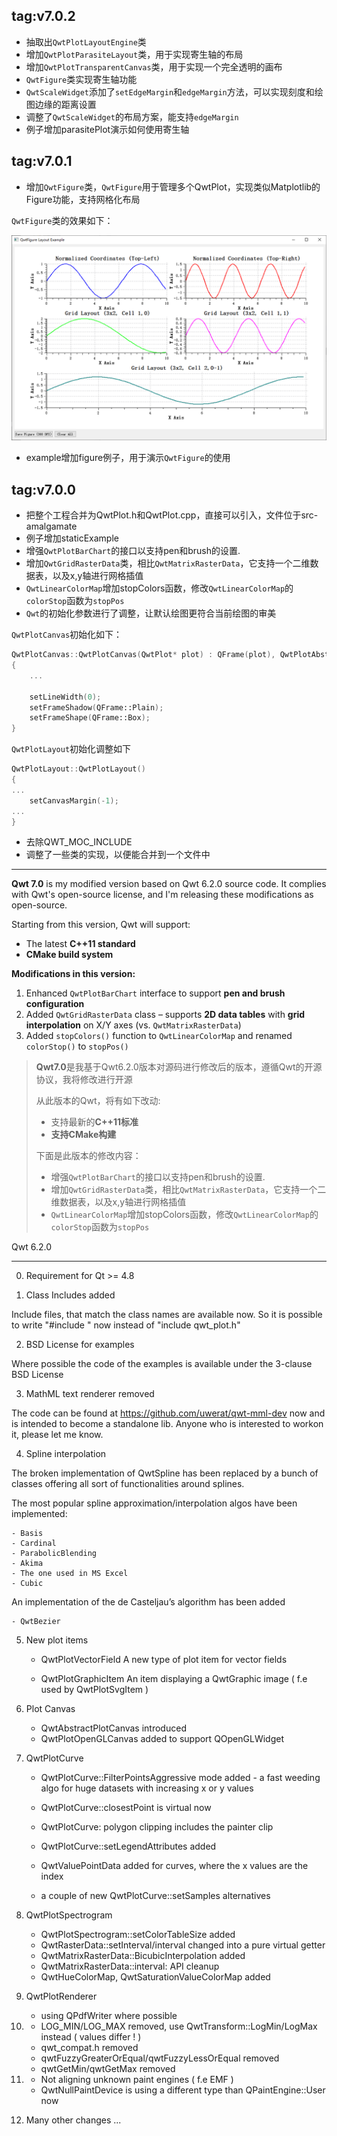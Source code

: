 ## tag:v7.0.2

- 抽取出`QwtPlotLayoutEngine`类
- 增加`QwtPlotParasiteLayout`类，用于实现寄生轴的布局
- 增加`QwtPlotTransparentCanvas`类，用于实现一个完全透明的画布
- `QwtFigure`类实现寄生轴功能
- `QwtScaleWidget`添加了`setEdgeMargin`和`edgeMargin`方法，可以实现刻度和绘图边缘的距离设置
- 调整了`QwtScaleWidget`的布局方案，能支持`edgeMargin`
- 例子增加parasitePlot演示如何使用寄生轴


## tag:v7.0.1

- 增加`QwtFigure`类，`QwtFigure`用于管理多个QwtPlot，实现类似Matplotlib的Figure功能，支持网格化布局

`QwtFigure`类的效果如下：

![figure](docs/screenshots/qwt_figure.png)

- example增加figure例子，用于演示`QwtFigure`的使用

## tag:v7.0.0

- 把整个工程合并为QwtPlot.h和QwtPlot.cpp，直接可以引入，文件位于src-amalgamate
- 例子增加staticExample
- 增强`QwtPlotBarChart`的接口以支持pen和brush的设置.
- 增加`QwtGridRasterData`类，相比`QwtMatrixRasterData`，它支持一个二维数据表，以及x,y轴进行网格插值
- `QwtLinearColorMap`增加stopColors函数，修改`QwtLinearColorMap`的`colorStop`函数为`stopPos`
- `Qwt`的初始化参数进行了调整，让默认绘图更符合当前绘图的审美

`QwtPlotCanvas`初始化如下：
```cpp
QwtPlotCanvas::QwtPlotCanvas(QwtPlot* plot) : QFrame(plot), QwtPlotAbstractCanvas(this)
{
    ...

    setLineWidth(0);
    setFrameShadow(QFrame::Plain);
    setFrameShape(QFrame::Box);
}
```

`QwtPlotLayout`初始化调整如下

```cpp
QwtPlotLayout::QwtPlotLayout()
{
...
    setCanvasMargin(-1);
...
}
```

- 去除QWT_MOC_INCLUDE
- 调整了一些类的实现，以便能合并到一个文件中

------

**Qwt 7.0** is my modified version based on Qwt 6.2.0 source code. It complies with Qwt's open-source license, and I'm releasing these modifications as open-source.

Starting from this version, Qwt will support:
- The latest **C++11 standard**
- **CMake build system**

**Modifications in this version:**
1. Enhanced `QwtPlotBarChart` interface to support **pen and brush configuration**  
2. Added `QwtGridRasterData` class – supports **2D data tables** with **grid interpolation** on X/Y axes (vs. `QwtMatrixRasterData`)  
3. Added `stopColors()` function to `QwtLinearColorMap` and renamed `colorStop()` to `stopPos()`  


> **Qwt7.0**是我基于Qwt6.2.0版本对源码进行修改后的版本，遵循Qwt的开源协议，我将修改进行开源
>
>从此版本的Qwt，将有如下改动:
>	
>- 支持最新的**C++11标准**
>- **支持CMake构建**
>
>下面是此版本的修改内容：
>- 增强`QwtPlotBarChart`的接口以支持pen和brush的设置.
>- 增加`QwtGridRasterData`类，相比`QwtMatrixRasterData`，它支持一个二维数据表，以及x,y轴进行网格插值
>- `QwtLinearColorMap`增加stopColors函数，修改`QwtLinearColorMap`的`colorStop`函数为`stopPos`



Qwt 6.2.0

------

0) Requirement for Qt >= 4.8

1) Class Includes added

Include files, that match the class names are available now. So
it is possible to write "#include <QwtPlot>" now instead of "include qwt_plot.h"

2) BSD License for examples

Where possible the code of the examples is available under the 3-clause BSD License 

3) MathML text renderer removed

The code can be found at https://github.com/uwerat/qwt-mml-dev now and is intended
to become a standalone lib. Anyone who is interested to workon it, please let me know.

4) Spline interpolation

The broken implementation of QwtSpline has been replaced by a bunch of classes
offering all sort of functionalities around splines.

The most popular spline approximation/interpolation algos have been implemented:

	- Basis
	- Cardinal
	- ParabolicBlending
	- Akima
	- The one used in MS Excel
	- Cubic

An implementation of the de Casteljau’s algorithm has been added

	- QwtBezier

5) New plot items

	- QwtPlotVectorField
      A new type of plot item for vector fields

    - QwtPlotGraphicItem
      An item displaying a QwtGraphic image ( f.e used by QwtPlotSvgItem )

6) Plot Canvas

	- QwtAbstractPlotCanvas introduced
	- QwtPlotOpenGLCanvas added to support QOpenGLWidget

7) QwtPlotCurve

	- QwtPlotCurve::FilterPointsAggressive mode added - a fast weeding algo
      for huge datasets with increasing x or y values

	- QwtPlotCurve::closestPoint is virtual now
	- QwtPlotCurve: polygon clipping includes the painter clip
	- QwtPlotCurve::setLegendAttributes added
	- QwtValuePointData added for curves, where the x values are the index
	- a couple of new QwtPlotCurve::setSamples alternatives

8) QwtPlotSpectrogram

	- QwtPlotSpectrogram::setColorTableSize added
	- QwtRasterData::setInterval/interval changed into a pure virtual getter
	- QwtMatrixRasterData::BicubicInterpolation added
	- QwtMatrixRasterData::interval: API cleanup
	- QwtHueColorMap, QwtSaturationValueColorMap added

9) QwtPlotRenderer

	- using QPdfWriter where possible

10)
	- LOG_MIN/LOG_MAX removed, use QwtTransform::LogMin/LogMax instead ( values differ ! )
	- qwt_compat.h removed
	- qwtFuzzyGreaterOrEqual/qwtFuzzyLessOrEqual removed
	- qwtGetMin/qwtGetMax removed

11)
    - Not aligning unknown paint engines ( f.e EMF )
    - QwtNullPaintDevice is using a different type than QPaintEngine::User now

12) Many other changes ...
